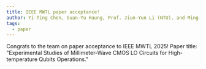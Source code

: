 ```yaml
---
title: IEEE MWTL paper acceptance!
author: Yi-Ting Chen, Guan-Yu Haung, Prof. Jiun-Yun Li (NTU), and Ming-Jui Lin (NTU)
tags: 
  - paper
---
```


Congrats to the team on paper acceptance to IEEE MWTL 2025! Paper title: "Experimental Studies of Millimeter-Wave CMOS LO Circuits for High-temperature Qubits Operations."
